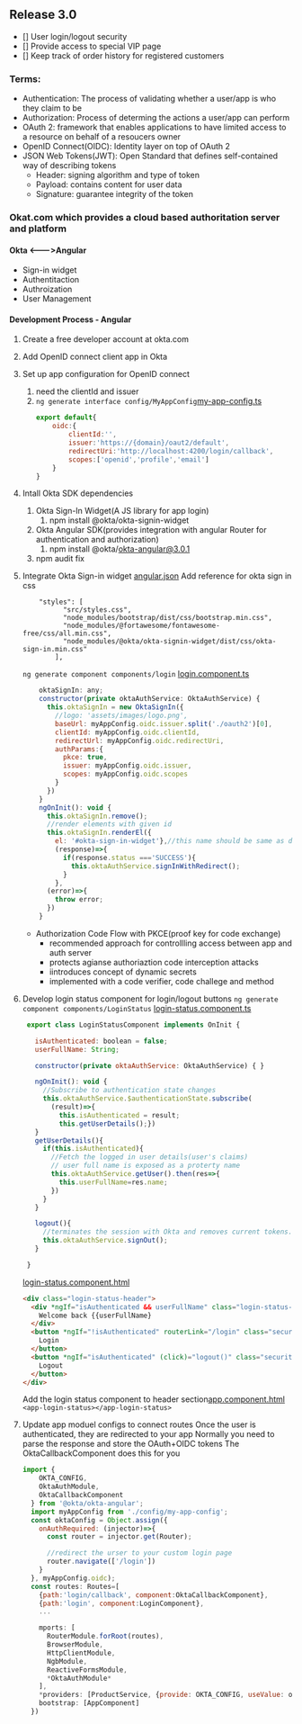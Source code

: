 ## Release 3.0
  - [] User login/logout security
  - [] Provide access to special VIP page 
  - [] Keep track of order history for registered customers

### Terms:
- Authentication: The process of validating whether a user/app is who they claim to be
- Authorization: Process of determing the actions a user/app can perform
- OAuth 2: framework that enables applications to have limited access to a resource on behalf of a resoucers owner
- OpenID Connect(OIDC): Identity layer on top of OAuth 2
- JSON Web Tokens(JWT): Open Standard that defines self-contained way of describing tokens
  - Header: signing algorithm and type of token
  - Payload: contains content for user data
  - Signature: guarantee integrity of the token
  
### Okat.com which provides a cloud based authoritation server and platform
#### Okta <--->Angular
  - Sign-in widget
  - Authentitaction
  - Authroization
  - User Management
#### Development Process - Angular
1. Create a free developer account at okta.com
2. Add OpenID connect client app in Okta
3. Set up app configuration for OpenID connect
   1. need the clientId and issuer
   2. `ng generate interface config/MyAppConfig`[my-app-config.ts](03-frontend/anguler-ecommerce/src/app/config/my-app-config.ts)
        ```JAVASCRIPT
        export default{
            oidc:{
                clientId:'',
                issuer:'https://{domain}/oaut2/default',
                redirectUri:'http://localhost:4200/login/callback',
                scopes:['openid','profile','email']
            }
        }
        ```
4. Intall Okta SDK dependencies
   1. Okta Sign-In Widget(A JS library for app login)
      1. npm install @okta/okta-signin-widget
   2. Okta Angular SDK(provides integration with angular Router for authentication and authorization)
      1. npm install @okta/okta-angular@3.0.1
   3. npm audit fix

5. Integrate Okta Sign-in widget 
  [angular.json](03-frontend/anguler-ecommerce/angular.json)
    Add reference for okta sign in css
    ```
        "styles": [
              "src/styles.css",
              "node_modules/bootstrap/dist/css/bootstrap.min.css",
              "node_modules/@fortawesome/fontawesome-free/css/all.min.css",
              "node_modules/@okta/okta-signin-widget/dist/css/okta-sign-in.min.css"
            ],
    ```

    `ng generate component components/login`
    [login.component.ts](03-frontend/anguler-ecommerce/src/app/components/login/login.component.ts)
    ```js
        oktaSignIn: any;
        constructor(private oktaAuthService: OktaAuthService) { 
          this.oktaSignIn = new OktaSignIn({
            //logo: 'assets/images/logo.png',
            baseUrl: myAppConfig.oidc.issuer.split('./oauth2')[0],
            clientId: myAppConfig.oidc.clientId,
            redirectUrl: myAppConfig.oidc.redirectUri,
            authParams:{
              pkce: true,
              issuer: myAppConfig.oidc.issuer,
              scopes: myAppConfig.oidc.scopes
            }
          })
        }
        ngOnInit(): void {
          this.oktaSignIn.remove();
          //render elements with given id
          this.oktaSignIn.renderEl({
            el: '#okta-sign-in-widget'},//this name should be same as div tag id in login.component.html
            (response)=>{
              if(response.status ==='SUCCESS'){
                this.oktaAuthService.signInWithRedirect();
              }
            },
          (error)=>{
            throw error;
          })
        }
    ```
    - Authorization Code Flow with PKCE(proof key for code exchange)
      - recommended approach for controllling access between app and auth server
      - protects agianse authoriaztion code interception attacks
      - iintroduces concept of dynamic secrets
      - implemented with a code verifier, code challege and method
6. Develop login status component for login/logout buttons
    `ng generate component components/LoginStatus`
     [login-status.component.ts](03-frontend/anguler-ecommerce/src/app/components/login-status/login-status.component.ts)
     ```js
      export class LoginStatusComponent implements OnInit {

        isAuthenticated: boolean = false;
        userFullName: String;

        constructor(private oktaAuthService: OktaAuthService) { }

        ngOnInit(): void {
          //Subscribe to authentication state changes
          this.oktaAuthService.$authenticationState.subscribe(
            (result)=>{
              this.isAuthenticated = result; 
              this.getUserDetails();})
        }
        getUserDetails(){
          if(this.isAuthenticated){
            //Fetch the logged in user details(user's claims)
            // user full name is exposed as a proterty name
            this.oktaAuthService.getUser().then(res=>{
              this.userFullName=res.name;
            })
          }
        }

        logout(){
          //terminates the session with Okta and removes current tokens.
          this.oktaAuthService.signOut();
        }

      }
      ```
    [login-status.component.html](03-frontend/anguler-ecommerce/src/app/components/login-status/login-status.component.html)
    ```html
    <div class="login-status-header">
      <div *ngIf="isAuthenticated && userFullName" class="login-status-user-info">
        Welcome back {{userFullName}
      </div>
      <button *ngIf="!isAuthenticated" routerLink="/login" class="security-btn">
        Login
      </button>
      <button *ngIf="isAuthenticated" (click)="logout()" class="security-btn">
        Logout
      </button>
    </div>
    ```
    Add the login status component to header section[app.component.html]()
    `  <app-login-status></app-login-status>`
7. Update app moduel configs to connect routes
    Once the user is authenticated, they are redirected to your app
    Normally you need to parse the response and store the OAuth+OIDC tokens
    The OktaCallbackComponent does this for you
    ```js
    import {
        OKTA_CONFIG,
        OktaAuthModule,
        OktaCallbackComponent
      } from '@okta/okta-angular';
      import myAppConfig from './config/my-app-config';
      const oktaConfig = Object.assign({
        onAuthRequired: (injector)=>{
          const router = injector.get(Router);

          //redirect the urser to your custom login page
          router.navigate(['/login'])
        } 
      }, myAppConfig.oidc);
      const routes: Routes=[
        {path:'login/callback', component:OktaCallbackComponent},
        {path:'login', component:LoginComponent},
        ...

        mports: [
          RouterModule.forRoot(routes),
          BrowserModule,
          HttpClientModule,
          NgbModule,
          ReactiveFormsModule,
          *OktaAuthModule*
        ],
        *providers: [ProductService, {provide: OKTA_CONFIG, useValue: oktaConfig}]*,
        bootstrap: [AppComponent]
      })
      ```

      